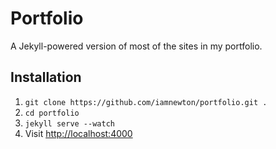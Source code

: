 # Portfolio

A Jekyll-powered version of most of the sites in my portfolio.

## Installation

1. `git clone https://github.com/iamnewton/portfolio.git .`
2. `cd portfolio`
3. `jekyll serve --watch`
4. Visit <http://localhost:4000>
